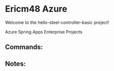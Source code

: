 # Ericm48 Azure

Welcome to the hello-steel-controller-basic project!

Azure Spring Apps Enterprise Projects


## Commands:






## Notes:




